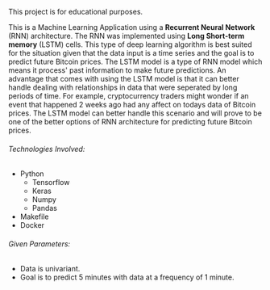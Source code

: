This project is for educational purposes.

This is a Machine Learning Application using a **Recurrent Neural Network** (RNN)
architecture. The RNN was implemented using **Long Short-term memory** (LSTM)
cells. This type of deep learning algorithm is best suited for the situation
given that the data input is a time series and the goal is to predict future
Bitcoin prices. The LSTM model is a type of RNN model which means it process'
past information to make future predictions. An advantage that comes with
using the LSTM model is that it can better handle dealing with relationships
in data that were seperated by long periods of time. For example,
cryptocurrency traders might wonder if an event that happened 2 weeks ago
had any affect on todays data of Bitcoin prices. The LSTM model can better
handle this scenario and will prove to be one of the better options of RNN
architecture for predicting future Bitcoin prices.


###### Technologies Involved:
- Python
	- Tensorflow
	- Keras
	- Numpy
	- Pandas
- Makefile
- Docker

###### Given Parameters:
- Data is univariant.
- Goal is to predict 5 minutes with data at a frequency of 1 minute.

